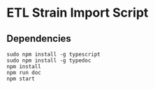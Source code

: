 # ETL Strain Import Script

## Dependencies

```
sudo npm install -g typescript
sudo npm install -g typedoc
npm install
npm run doc
npm start
```
